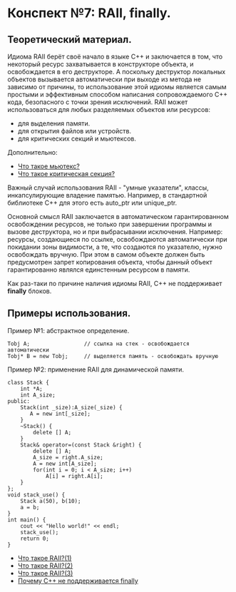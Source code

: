 # Конспект №7: RAII, finally.
## Теоретический материал.
Идиома RAII берёт своё начало в языке C++ и заключается в том, что некоторый ресурс захватывается в конструкторе объекта, и освобождается в его деструкторе. А поскольку деструктор локальных объектов вызывается автоматически при выходе из метода не зависимо от причины, то использование этой идиомы является самым простыми и эффективным способом написания сопровождаемого C++ кода, безопасного с точки зрения исключений.
RAII может использоваться для любых разделяемых объектов или ресурсов:
- для выделения памяти.
- для открытия файлов или устройств.
- для критических секций и мьютексов.

Дополнительно:
- [Что такое мьютекс?](https://ru.wikipedia.org/wiki/Мьютекс)
- [Что такое критическая секция?](https://ru.wikipedia.org/wiki/Критическая_секция)

Важный случай использования RAII - "умные указатели", классы, инкапсулирующие владение памятью. Например, в стандартной библиотеке C++ для этого есть auto_ptr или unique_ptr.

Основной смысл RAII заключается в автоматическом гарантированном освобождении ресурсов, не только при завершении программы и вызове деструктора, но и при выбрасывании исключения. 
Например: ресурсы, создающиеся по ссылке, освобождаются автоматически при покидании зоны видимости, а те, что создаются по указателю, нужно освобождать вручную. При этом в самом объекте должен быть предусмотрен запрет копирования объекта, чтобы данный объект гарантированно являлся единстенным ресурсом в памяти.

Как раз-таки по причине наличия идиомы RAII, C++ не поддерживает **finally** блоков.
## Примеры использования.
Пример №1: абстрактное определение.

    Tobj A;                 // ссылка на стек - освобождается автоматически
    Tobj* B = new Tobj;     // выделяется память - освобождать вручную
    
Пример №2: применение RAII для динамической памяти.

    class Stack {
        int *A;
        int A_size;
    public:
        Stack(int _size):A_size(_size) {
           A = new int[_size];
        }
        ~Stack() {
            delete [] A;
        }
        Stack& operator=(const Stack &right) {
            delete [] A;
            A_size = right.A_size;
            A = new int[A_size];
            for(int i = 0; i < A_size; i++)
                A[i] = right.A[i];
        }
    };
    void stack_use() {
        Stack a(50), b(10);
        a = b;
    }
    int main() {
        cout << "Hello world!" << endl;
        stack_use();
        return 0;
    }
    
- [Что такое RAII?(1)](https://www.youtube.com/watch?v=4hZLYpCJZyE&ab_channel=НОУИНТУИТ)
- [Что такое RAII?(2)](https://foxford.ru/wiki/informatika/raii-poluchenie-resursa-est-initsializatsiya)
- [Что такое RAII?(3)](https://ru.wikipedia.org/wiki/Получение_ресурса_есть_инициализация)
- [Почему С++ не поддерживается finally](https://coderoad.ru/161177/Поддерживает-ли-C-блоки-finally-И-что-это-за-RAII-о-котором-я-все-время-слышу)
